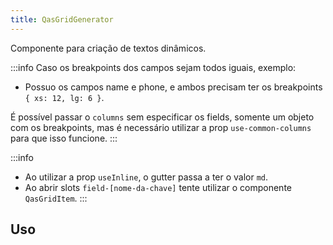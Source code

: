 ```yaml
---
title: QasGridGenerator
---
```


Componente para criação de textos dinâmicos.

<doc-api file="grid-generator/QasGridGenerator" name="QasGridGenerator" />

:::info
Caso os breakpoints dos campos sejam todos iguais, exemplo:
- Possuo os campos name e phone, e ambos precisam ter os breakpoints `{ xs: 12, lg: 6 }`.

É possível passar o `columns` sem especificar os fields, somente um objeto com os breakpoints, mas
é necessário utilizar a prop `use-common-columns` para que isso funcione.
:::

:::info
- Ao utilizar a prop `useInline`, o gutter passa a ter o valor `md`.
- Ao abrir slots `field-[nome-da-chave]` tente utilizar o componente `QasGridItem`.
:::

## Uso
<doc-example file="QasGridGenerator/Basic" title="Básico" />
<doc-example file="QasGridGenerator/BoxAndHeader" title="Box e header" />
<doc-example file="QasGridGenerator/ExGridCommonColumns" title="Common Columns" />
<doc-example file="QasGridGenerator/Slots" title="Slots" />
<doc-example file="QasGridGenerator/UseInline" title="Inline" />
